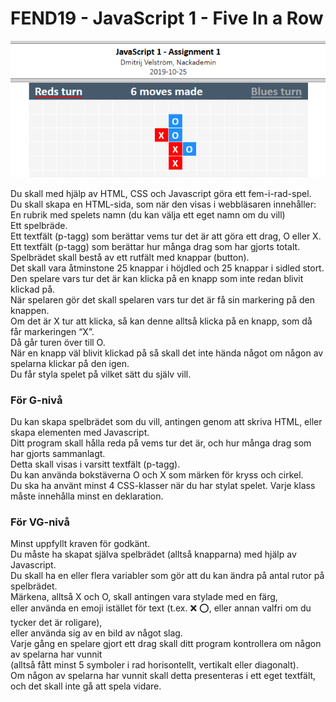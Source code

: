 # FEND19 - JavaScript 1 - Five In a Row

![preview](/img/fiveinarow.png)

Du skall med hjälp av HTML, CSS och Javascript göra ett fem-i-rad-spel.\
Du skall skapa en HTML-sida, som när den visas i webbläsaren innehåller:\
En rubrik med spelets namn (du kan välja ett eget namn om du vill)\
Ett spelbräde.\
Ett textfält (p-tagg) som berättar vems tur det är att göra ett drag, O eller X.\
Ett textfält (p-tagg) som berättar hur många drag som har gjorts totalt.\
Spelbrädet skall bestå av ett rutfält med knappar (button).\
Det skall vara åtminstone 25 knappar i höjdled och 25 knappar i sidled stort.\
Den spelare vars tur det är kan klicka på en knapp som inte redan blivit klickad på.\
När spelaren gör det skall spelaren vars tur det är få sin markering på den knappen.\
Om det är X tur att klicka, så kan denne alltså klicka på en knapp, som då får markeringen “X”.\
Då går turen över till O.\
När en knapp väl blivit klickad på så skall det inte hända något om någon av spelarna klickar på den igen.\
Du får styla spelet på vilket sätt du själv vill.

### För G-nivå

Du kan skapa spelbrädet som du vill, antingen genom att skriva HTML, eller skapa elementen med Javascript.\
Ditt program skall hålla reda på vems tur det är, och hur många drag som har gjorts sammanlagt.\
Detta skall visas i varsitt textfält (p-tagg).\
Du kan använda bokstäverna O och X som märken för kryss och cirkel.\
Du ska ha använt minst 4 CSS-klasser när du har stylat spelet. Varje klass måste innehålla minst en deklaration.

### För VG-nivå

Minst uppfyllt kraven för godkänt.\
Du måste ha skapat själva spelbrädet (alltså knapparna) med hjälp av Javascript.\
Du skall ha en eller flera variabler som gör att du kan ändra på antal rutor på spelbrädet.\
Märkena, alltså X och O, skall antingen vara stylade med en färg,\
eller använda en emoji istället för text (t.ex. ❌ ⭕️, eller annan valfri om du tycker det är roligare),\
eller använda sig av en bild av något slag.\
Varje gång en spelare gjort ett drag skall ditt program kontrollera om någon av spelarna har vunnit\
(alltså fått minst 5 symboler i rad horisontellt, vertikalt eller diagonalt).\
Om någon av spelarna har vunnit skall detta presenteras i ett eget textfält, och det skall inte gå att spela vidare.
